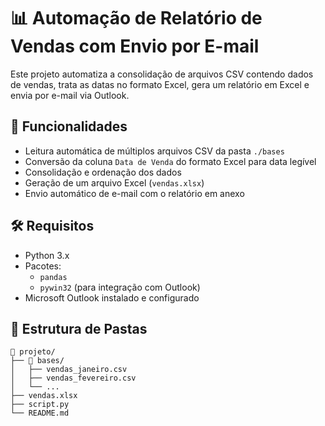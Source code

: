 # 📊 Automação de Relatório de Vendas com Envio por E-mail

Este projeto automatiza a consolidação de arquivos CSV contendo dados de vendas, trata as datas no formato Excel, gera um relatório em Excel e envia por e-mail via Outlook.

## 🚀 Funcionalidades

- Leitura automática de múltiplos arquivos CSV da pasta `./bases`
- Conversão da coluna `Data de Venda` do formato Excel para data legível
- Consolidação e ordenação dos dados
- Geração de um arquivo Excel (`vendas.xlsx`)
- Envio automático de e-mail com o relatório em anexo

## 🛠️ Requisitos

- Python 3.x
- Pacotes:
  - `pandas`
  - `pywin32` (para integração com Outlook)
- Microsoft Outlook instalado e configurado

## 📂 Estrutura de Pastas

```plaintext
📁 projeto/
├── 📁 bases/
│   ├── vendas_janeiro.csv
│   ├── vendas_fevereiro.csv
│   └── ...
├── vendas.xlsx
├── script.py
└── README.md

